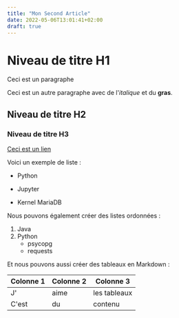 ```yaml
---
title: "Mon Second Article"
date: 2022-05-06T13:01:41+02:00
draft: true
---
```



# Niveau de titre H1

Ceci est un paragraphe

Ceci est un autre paragraphe avec de l'*italique* et du **gras**.

## Niveau de titre H2
### Niveau de titre H3

[Ceci est un lien](https://www.linuxfr.org/)

Voici un exemple de liste :

- Python
+ Jupyter
* Kernel MariaDB

Nous pouvons également créer des listes ordonnées :

1. Java
2. Python
	- psycopg
	- requests

Et nous pouvons aussi créer des tableaux en Markdown :

| Colonne 1 |  Colonne 2 | Colonne 3    |
|-----------|------------|--------------|
|J'			|aime		 |les tableaux  |
|C'est		|du			 |contenu	    |
